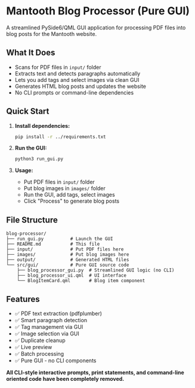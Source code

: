 # Mantooth Blog Processor (Pure GUI)

A streamlined PySide6/QML GUI application for processing PDF files into blog posts for the Mantooth website.

## What It Does

- Scans for PDF files in `input/` folder
- Extracts text and detects paragraphs automatically
- Lets you add tags and select images via clean GUI
- Generates HTML blog posts and updates the website
- No CLI prompts or command-line dependencies

## Quick Start

1. **Install dependencies:**
   ```bash
   pip install -r ../requirements.txt
   ```

2. **Run the GUI:**
   ```bash
   python3 run_gui.py
   ```

3. **Usage:**
   - Put PDF files in `input/` folder
   - Put blog images in `images/` folder  
   - Run the GUI, add tags, select images
   - Click "Process" to generate blog posts

## File Structure

```
blog-processor/
├── run_gui.py          # Launch the GUI
├── README.md           # This file
├── input/              # Put PDF files here
├── images/             # Put blog images here
├── output/             # Generated HTML files
└── src/gui/            # Pure GUI source code
    ├── blog_processor_gui.py  # Streamlined GUI logic (no CLI)
    ├── blog_processor_ui.qml  # UI interface
    └── BlogItemCard.qml       # Blog item component
```

## Features

- ✅ PDF text extraction (pdfplumber)
- ✅ Smart paragraph detection
- ✅ Tag management via GUI
- ✅ Image selection via GUI
- ✅ Duplicate cleanup
- ✅ Live preview
- ✅ Batch processing
- ✅ Pure GUI - no CLI components

**All CLI-style interactive prompts, print statements, and command-line oriented code have been completely removed.**